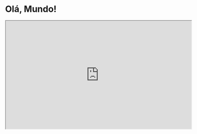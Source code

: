 # Olá, Mundo!


<iframe src="https://badgraph1csghost.neocities.org/0uroboros" width="600" height="350"></iframe>

</tr></table>
<!-- end status dash -->